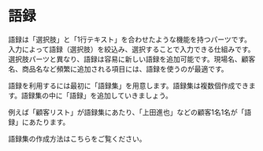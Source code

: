 # 語録
語録は「選択肢」と「1行テキスト」を合わせたような機能を持つパーツです。入力によって語録（選択肢）を絞込み、選択することで入力できる仕組みです。選択肢パーツと異なり、語録は容易に新しい語録を追加可能です。現場名、顧客名、商品名など頻繁に追加される項目には、語録を使うのが最適です。

語録を利用するには最初に「語録集」を用意します。語録集は複数個作成できます。語録集の中に「語録」を追加していきましょう。

例えば「顧客リスト」が語録集にあたり、「上田進也」などの顧客1名1名が「語録」にあたります。

語録集の作成方法はこちらをご覧ください。
